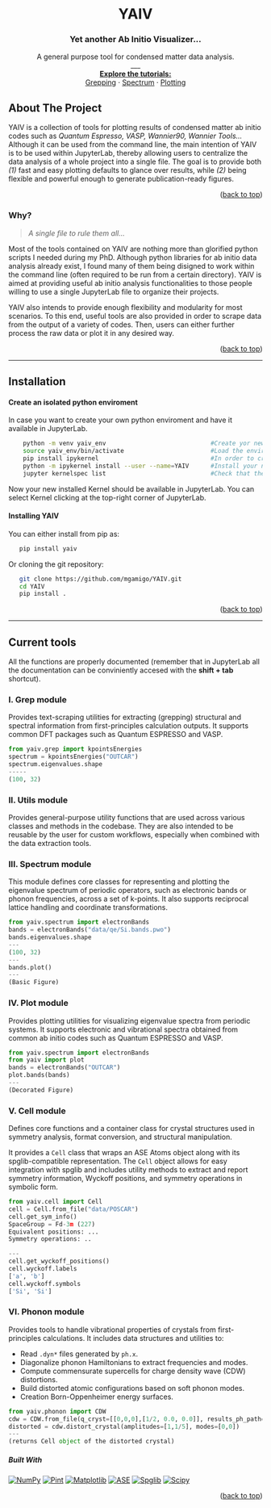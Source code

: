 <a name="readme-top"></a>
<!-- PROJECT LOGO -->
<div align="center">
  <h1 align="center">YAIV</h3>
  <h3 align="center">Yet another Ab Initio Visualizer...</h3>
  <p align="center">
    A general purpose tool for condensed matter data analysis.
    <!--
    <br />
    <a href="https://github.com/mgamigo/YAIV/issues">Report Bug</a>
    ·
    <a href="https://github.com/mgamigo/YAIV/issues">Request Feature</a>
    <br />
    -->
    <br />
    ___
    <br />
    <a href="https://github.com/mgamigo/YAIV/tree/main/Tutorial"><strong>Explore the tutorials:</strong></a>
    <br />
    <a href="https://github.com/mgamigo/YAIV/blob/main/Tutorial/grep.ipynb">Grepping</a>
    ·
    <a href="https://github.com/mgamigo/YAIV/blob/main/Tutorial/spectrum.ipynb">Spectrum</a>  
    ·
    <a href="https://github.com/mgamigo/YAIV/blob/main/Tutorial/plot.ipynb">Plotting</a>
  </p>
</div>


<!-- TABLE OF CONTENTS -->
<!--
<details>
  <summary>Table of Contents</summary>
  <ol>
    <li>
      <a href="#about-the-project">About The Project</a>
    </li>
    <li><a href="#installation">Installation</a></li>
    <li>
	<a href="#current-tools">Current tools</a>
	<ul>
            <li><a href="#i-plot-module">Plotting tools</a></li>
	    <li><a href="#ii-convergence-module">Convergence analysis</a></li>
	    <li><a href="#iii-utils-module">Other utilities</a></li>
        </ul>
    </li>
    <li><a href="#examples">Examples</a></li>
    <li><a href="#roadmap">Roadmap</a></li>
  </ol>
</details>
-->

<!-- ABOUT THE PROJECT -->
## About The Project
YAIV is a collection of tools for plotting results of condensed matter ab initio codes such as *Quantum Espresso, VASP, Wannier90, Wannier Tools...* Although it can be used from the command line, the main intention of YAIV is to be used within JupyterLab, thereby allowing users to centralize the data analysis of a whole project into a single file. The goal is to provide both *(1)* fast and easy plotting defaults to glance over results, while *(2)* being flexible and powerful enough to generate publication-ready figures.

<!-- 
![gif demo](../media/demo.gif?raw=true)
-->
<p align="right">(<a href="#readme-top">back to top</a>)</p>

### Why?
> *A single file to rule them all...*

Most of the tools contained on YAIV are nothing more than glorified python scripts I needed during my PhD. Although python libraries for ab initio data analysis already exist, I found many of them being disigned to work within the command line (often required to be run from a certain directory). YAIV is aimed at providing useful ab initio analysis functionalities to those people willing to use a single JupyterLab file to organize their projects.

YAIV also intends to provide enough flexibility and modularity for most scenarios. To this end, useful tools are also provided in order to scrape data from the output of a variety of codes. Then, users can either further process the raw data or plot it in any desired way.

<p align="right">(<a href="#readme-top">back to top</a>)</p>

---

## Installation

#### Create an isolated python enviroment
In case you want to create your own python enviroment and have it available in JupyterLab.
```sh
    python -m venv yaiv_env                             #Create yor new enviroment
    source yaiv_env/bin/activate                        #Load the enviroment
    pip install ipykernel                               #In order to create a Jupyter Kernel for this enviroment
    python -m ipykernel install --user --name=YAIV      #Install your new kernel with your desired name
    jupyter kernelspec list                             #Check that the new installed kernel appears
```
Now your new installed Kernel should be available in JupyterLab. You can select Kernel clicking at the top-right corner of JupyterLab.

#### Installing YAIV
You can either install from pip as:
```sh
   pip install yaiv
```

   Or cloning the git repository:
   
```sh
   git clone https://github.com/mgamigo/YAIV.git
   cd YAIV
   pip install .
```

<p align="right">(<a href="#readme-top">back to top</a>)</p>

---

## Current tools

All the functions are properly documented (remember that in JupyterLab all the documentation can be conviniently accesed with the **shift + tab** shortcut).
<!--
All the tools are demostrated in the **[tutorials](Tutorial)**, here is a brief summary of the main modules of YAIV and their current tools:
-->

### I. Grep module
Provides text-scraping utilities for extracting (grepping) structural and spectral information from first-principles calculation outputs. It supports common DFT packages such as Quantum ESPRESSO and VASP.
```py
from yaiv.grep import kpointsEnergies
spectrum = kpointsEnergies("OUTCAR")
spectrum.eigenvalues.shape
-----
(100, 32)
```

### II. Utils module
Provides general-purpose utility functions that are used across various classes and methods in the codebase. They are also intended to be reusable by the user for custom workflows, especially when combined with the data extraction tools.

### III. Spectrum module
This module defines core classes for representing and plotting the eigenvalue spectrum of periodic operators, such as electronic bands or phonon frequencies, across a set of k-points. It also supports reciprocal lattice handling and coordinate transformations.
```py
from yaiv.spectrum import electronBands
bands = electronBands("data/qe/Si.bands.pwo")
bands.eigenvalues.shape
---
(100, 32)
---
bands.plot()
---
(Basic Figure)
```

### IV. Plot module
Provides plotting utilities for visualizing eigenvalue spectra from periodic systems. It supports electronic and vibrational spectra obtained from common ab initio codes such as Quantum ESPRESSO and VASP.
```py
from yaiv.spectrum import electronBands
from yaiv import plot
bands = electronBands("OUTCAR")
plot.bands(bands)
---
(Decorated Figure)
```

### V. Cell module
Defines core functions and a container class for crystal structures used in symmetry analysis, format conversion, and structural manipulation.

It provides a `Cell` class that wraps an ASE Atoms object along with its spglib-compatible representation. The `Cell` object allows for easy integration with spglib and includes utility methods to extract and report symmetry information, Wyckoff positions, and symmetry operations in symbolic form.

```py
from yaiv.cell import Cell
cell = Cell.from_file("data/POSCAR")
cell.get_sym_info()
SpaceGroup = Fd-3m (227)
Equivalent positions: ...
Symmetry operations: ..

---
cell.get_wyckoff_positions()
cell.wyckoff.labels
['a', 'b']
cell.wyckoff.symbols
['Si', 'Si']
```

### VI. Phonon module
Provides tools to handle vibrational properties of crystals from first-principles calculations.
It includes data structures and utilities to:
- Read `.dyn*` files generated by `ph.x`.
- Diagonalize phonon Hamiltonians to extract frequencies and modes.
- Compute commensurate supercells for charge density wave (CDW) distortions.
- Build distorted atomic configurations based on soft phonon modes.
- Creation Born-Oppenheimer energy surfaces.

```py
from yaiv.phonon import CDW
cdw = CDW.from_file(q_cryst=[[0,0,0],[1/2, 0.0, 0.0]], results_ph_path="ph_output/")
distorted = cdw.distort_crystal(amplitudes=[1,1/5], modes=[0,0])
---
(returns Cell object of the distorted crystal)
```

<!--
---
## Examples
Here are some simple examples:
```py
plot.bands(file='DATA/bands/QE/results_bands/CsV3Sb5.bands.pwo',  #raw Quantum Espresso output file with the band structure
           KPATH='DATA/bands/KPATH',   #File with the Kpath (in order to plot the ticks at the High symmetry points)
           aux_file='DATA/bands/QE/results_scf/CsV3Sb5.scf.pwo', #File needed to read the number of electrons and lattice parameters
           title='Electronic bandstructures')    # A title of your liking
```
<img src="../media/bands.png" width="600">

```py
plot.phonons(file='DATA/phonons/2x2x2/results_matdyn/CsV3Sb5.freq.gp', #raw data file with the phonon spectrum
            KPATH='DATA/bands/KPATH',                                 #File with the Kpath (in order to plot the ticks at the High symmetry points)
            ph_out='DATA/phonons/2x2x2/results_ph/CsV3Sb5.ph.pwo',    #File with the phonon grid points and lattice vectors.
            title='Phonon spectra with the (2x2x2) grid highlighted!',   # A title of your liking
            grid=True,color='navy',linewidth=1)                        #Non-mandatory customization
```
<img src="../media/phonon.png" width="600">


```py
conv.kgrid.analysis(data='DATA/convergence/Kgrid/',         #Folder with your DFT outputs
		    title='K-grid convergence analysis')    #A title of your liking
```
<img src="../media/convergence.png" width="800">


```py
conv.wannier.w90(data='DATA/convergence/wannier90/NbGe2.wout',     #Wannier90 output file
                 title='Wannier minimization (66 WF)')             #A title of your liking
```
<img src="../media/wannier.png" width="800">

Combining YAIV tools with the usual **matplotlib sintax** one can generate complex plots as this one (check the [tutorial](Tutorial/Plot_module.ipynb)):

<img src="../media/collage.png" width="800">


_(For more examples, please refer to the [Tutorials](Tutorial))._

<p align="right">(<a href="#readme-top">back to top</a>)</p>
-->

<!---
---

## Roadmap

- [x] Grep module
    - [x] Electronic and phonon band strucutres.
    - [x] Fermi level.
    - [x] Real and reciprocal space lattice.
    - [x] Total energy and decomposition.
    - [x] Stress tensor.
    - [x] K-paths.
    - [ ] Projections over orbitals...
    - [ ] ...


- [x] Plot module
    - [x] Plotting phonon and electronic spectra
    - [x] Comparing spectrums
    - [ ] ...
    - [ ] Plotting surface DOS generated by WannierTools (ARPES simulations)
    - [ ] Plotting contour energy DOS generated by WannierTools
    - [ ] 3D Band structure plots

- [x] Utils module
    - [x] Grep tools to scrape data form OUTPUT files
    - [x] Transformation tools for easy changing of coordinates
    - [ ] ...
- [x] Convergence analysis tools
    - [x] Quantum Espresso self consistent calculations
    - [x] Quantum Espresso phonon spectra
    - [x] Wannierizations for Wannier90
    - [ ] ...
- [ ] Crystall structure analysis tools
    - [ ] Symmetry analysis
    - [ ] Visualization tools
    - [ ] ...
- [ ] Charge density wave analysis
    - [ ] Reading Quantum Espresso outputs
    - [ ] Distort crystal structures according to a given phonon
    - [ ] Linear combinations of condensing modes
    - [ ] Computing Born–Oppenheimer energy landscapes
    - [ ] ...
- [ ] ...
-->

##### Built With

[![NumPy][numpy.js]][numpy-url]
[![Pint][pint.js]][pint-url]
[![Matplotlib][matplo.js]][matplo-url]
[![ASE][ase.js]][ase-url]
[![Spglib][spglib.js]][spglib-url]
[![Scipy][scipy.js]][scipy-url]

<p align="right">(<a href="#readme-top">back to top</a>)</p>

<!-- MARKDOWN LINKS & IMAGES -->
[numpy-url]: https://numpy.org/
[numpy.js]: https://img.shields.io/badge/numpy-%23013243.svg?style=for-the-badge&logo=numpy&logoColor=white

[pint-url]: https://pint.readthedocs.io/en/stable/
[pint.js]: https://img.shields.io/badge/Pint-C49C48?style=for-the-badge

[matplo-url]: https://matplotlib.org/
[matplo.js]: https://img.shields.io/badge/matplotlib-11557C?style=for-the-badge&logo=python&logoColor=white

[ase-url]: https://wiki.fysik.dtu.dk/ase/
[ase.js]: https://img.shields.io/badge/ASE-%23006f5c.svg?style=for-the-badge&logoColor=FF6719

[spglib-url]: https://spglib.readthedocs.io/en/stable/
[spglib.js]: https://img.shields.io/badge/spglib-E83E8C?style=for-the-badge

[scipy-url]: https://scipy.org/
[scipy.js]: https://img.shields.io/badge/SciPy-8CAAE6?style=for-the-badge&logo=scipy&logoColor=white
